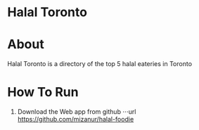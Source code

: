 # Halal Toronto

# About

Halal Toronto is a directory of the top 5 halal eateries in Toronto


# How To Run

1. Download the Web app from github
⋅⋅⋅url https://github.com/mizanur/halal-foodie